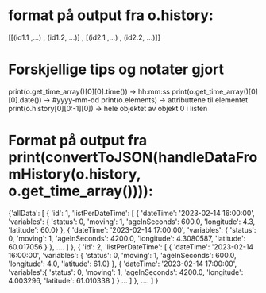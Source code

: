 # format på output fra o.history:

[[(id1.1 ,...) , (id1.2, ...)] , [(id2.1 ,...) , (id2.2, ...)]]

# Forskjellige tips og notater gjort

print(o.get_time_array()[0][0].time()) -> hh:mm:ss
print(o.get_time_array()[0][0].date()) -> #yyyy-mm-dd
print(o.elements) -> attributtene til elementet
print(o.history[0][0:-1][0]) -> hele objektet av objekt 0 i listen

# Format på output fra print(convertToJSON(handleDataFromHistory(o.history, o.get_time_array()))):

{'allData': [
{
'id': 1,
'listPerDateTime': [
{
'dateTime': '2023-02-14 16:00:00',
'variables': {
'status': 0,
'moving': 1,
'ageInSeconds': 600.0,
'longitude': 4.3,
'latitude': 60.0}
},
{
'dateTime': '2023-02-14 17:00:00',
'variables': {
'status': 0,
'moving': 1,
'ageInSeconds': 4200.0,
'longitude': 4.3080587,
'latitude': 60.017056
}
},
....
]
},
{
'id': 2, 'listPerDateTime': [
{
'dateTime': '2023-02-14 16:00:00',
'variables': {
'status': 0,
'moving': 1,
'ageInSeconds': 600.0,
'longitude': 4.0,
'latitude': 61.0}
},
{
'dateTime': '2023-02-14 17:00:00',
'variables':{
'status': 0,
'moving': 1,
'ageInSeconds': 4200.0,
'longitude': 4.003296,
'latitude': 61.010338
}
}
...
]
},
....
]
}

